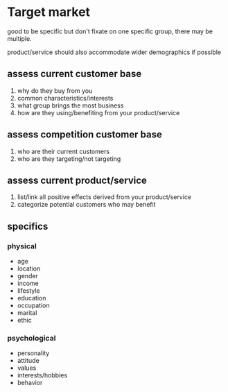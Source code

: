 # Target market

good to be specific but don't fixate on one specific group, there may be multiple.

product/service should also accommodate wider demographics if possible

## assess current customer base

1. why do they buy from you
1. common characteristics/interests
1. what group brings the most business
1. how are they using/benefiting from your product/service

## assess competition customer base

1. who are their current customers
1. who are they targeting/not targeting

## assess current product/service

1. list/link all positive effects derived from your product/service
1. categorize potential customers who may benefit

## specifics

### physical

* age
* location
* gender
* income
* lifestyle
* education
* occupation
* marital
* ethic

### psychological

* personality
* attitude
* values
* interests/hobbies
* behavior
